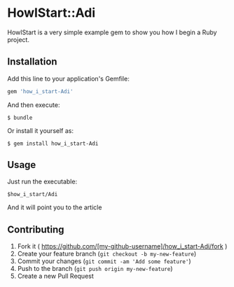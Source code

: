 # HowIStart::Adi

HowIStart is a very simple example gem to show you how I begin a Ruby project.

## Installation

Add this line to your application's Gemfile:

```ruby
gem 'how_i_start-Adi'
```

And then execute:

    $ bundle

Or install it yourself as:

    $ gem install how_i_start-Adi

## Usage

Just run the executable:

```
$how_i_start/Adi
```
And it will point you to the article

## Contributing

1. Fork it ( https://github.com/[my-github-username]/how_i_start-Adi/fork )
2. Create your feature branch (`git checkout -b my-new-feature`)
3. Commit your changes (`git commit -am 'Add some feature'`)
4. Push to the branch (`git push origin my-new-feature`)
5. Create a new Pull Request
